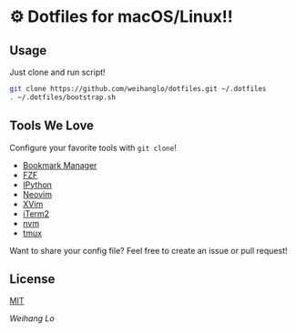 ⚙️ Dotfiles for macOS/Linux!!
====================================

Usage
-----

Just clone and run script!

```bash
git clone https://github.com/weihanglo/dotfiles.git ~/.dotfiles
. ~/.dotfiles/bootstrap.sh
```

Tools We Love
-------------

Configure your favorite tools with `git clone`!

- [Bookmark Manager](.bm.sh)
- [FZF](https://github.com/junegunn/fzf)
- [IPython](https://ipython.org)
- [Neovim](https://neovim.io)
- [XVim](http://xvim.org)
- [iTerm2](https://www.iterm2.com)
- [nvm](https://github.com/creationix/nvm)
- [tmux](https://tmux.github.io)

Want to share your config file? 
Feel free to create an issue or pull request!

License
-------

[MIT](LICENSE)

*Weihang Lo*
